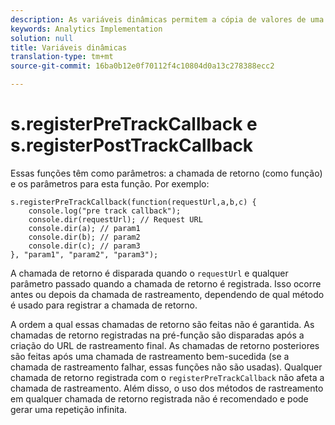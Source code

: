 ```yaml
---
description: As variáveis dinâmicas permitem a cópia de valores de uma variável para outra sem precisar digitar os valores completos várias vezes nas solicitações de imagem do site.
keywords: Analytics Implementation
solution: null
title: Variáveis dinâmicas
translation-type: tm+mt
source-git-commit: 16ba0b12e0f70112f4c10804d0a13c278388ecc2

---
```



# s.registerPreTrackCallback e s.registerPostTrackCallback

Essas funções têm como parâmetros: a chamada de retorno (como função) e os parâmetros para esta função. Por exemplo:

```
s.registerPreTrackCallback(function(requestUrl,a,b,c) { 
    console.log("pre track callback"); 
    console.dir(requestUrl); // Request URL 
    console.dir(a); // param1 
    console.dir(b); // param2 
    console.dir(c); // param3 
}, "param1", "param2", "param3");
```

A chamada de retorno é disparada quando o `requestUrl` e qualquer parâmetro passado quando a chamada de retorno é registrada. Isso ocorre antes ou depois da chamada de rastreamento, dependendo de qual método é usado para registrar a chamada de retorno.

A ordem a qual essas chamadas de retorno são feitas não é garantida. As chamadas de retorno registradas na pré-função são disparadas após a criação do URL de rastreamento final. As chamadas de retorno posteriores são feitas após uma chamada de rastreamento bem-sucedida (se a chamada de rastreamento falhar, essas funções não são usadas). Qualquer chamada de retorno registrada com o `registerPreTrackCallback` não afeta a chamada de rastreamento. Além disso, o uso dos métodos de rastreamento em qualquer chamada de retorno registrada não é recomendado e pode gerar uma repetição infinita.
